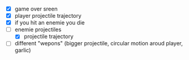 - [x] game over sreen
- [x] player projectile trajectory
- [x] if you hit an enemie you die
- [ ] enemie projectiles
    - [x] projectile trajectory
- [ ] different "wepons" (bigger projectile, circular motion aroud player, garlic)

